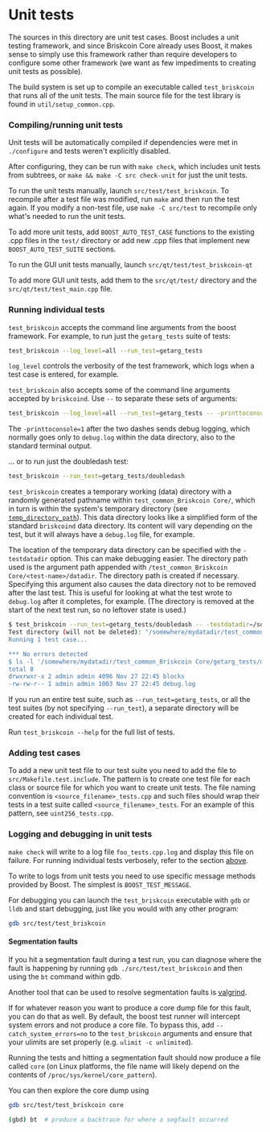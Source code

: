 # Unit tests

The sources in this directory are unit test cases. Boost includes a
unit testing framework, and since Briskcoin Core already uses Boost, it makes
sense to simply use this framework rather than require developers to
configure some other framework (we want as few impediments to creating
unit tests as possible).

The build system is set up to compile an executable called `test_briskcoin`
that runs all of the unit tests. The main source file for the test library is found in
`util/setup_common.cpp`.

### Compiling/running unit tests

Unit tests will be automatically compiled if dependencies were met in `./configure`
and tests weren't explicitly disabled.

After configuring, they can be run with `make check`, which includes unit tests from
subtrees, or `make && make -C src check-unit` for just the unit tests.

To run the unit tests manually, launch `src/test/test_briskcoin`. To recompile
after a test file was modified, run `make` and then run the test again. If you
modify a non-test file, use `make -C src/test` to recompile only what's needed
to run the unit tests.

To add more unit tests, add `BOOST_AUTO_TEST_CASE` functions to the existing
.cpp files in the `test/` directory or add new .cpp files that
implement new `BOOST_AUTO_TEST_SUITE` sections.

To run the GUI unit tests manually, launch `src/qt/test/test_briskcoin-qt`

To add more GUI unit tests, add them to the `src/qt/test/` directory and
the `src/qt/test/test_main.cpp` file.

### Running individual tests

`test_briskcoin` accepts the command line arguments from the boost framework.
For example, to run just the `getarg_tests` suite of tests:

```bash
test_briskcoin --log_level=all --run_test=getarg_tests
```

`log_level` controls the verbosity of the test framework, which logs when a
test case is entered, for example.

`test_briskcoin` also accepts some of the command line arguments accepted by
`briskcoind`. Use `--` to separate these sets of arguments:

```bash
test_briskcoin --log_level=all --run_test=getarg_tests -- -printtoconsole=1
```

The `-printtoconsole=1` after the two dashes sends debug logging, which
normally goes only to `debug.log` within the data directory, also to the
standard terminal output.

... or to run just the doubledash test:

```bash
test_briskcoin --run_test=getarg_tests/doubledash
```

`test_briskcoin` creates a temporary working (data) directory with a randomly
generated pathname within `test_common_Briskcoin Core/`, which in turn is within
the system's temporary directory (see
[`temp_directory_path`](https://en.cppreference.com/w/cpp/filesystem/temp_directory_path)).
This data directory looks like a simplified form of the standard `briskcoind` data
directory. Its content will vary depending on the test, but it will always
have a `debug.log` file, for example.

The location of the temporary data directory can be specified with the
`-testdatadir` option. This can make debugging easier. The directory
path used is the argument path appended with
`/test_common_Briskcoin Core/<test-name>/datadir`.
The directory path is created if necessary.
Specifying this argument also causes the data directory
not to be removed after the last test. This is useful for looking at
what the test wrote to `debug.log` after it completes, for example.
(The directory is removed at the start of the next test run,
so no leftover state is used.)

```bash
$ test_briskcoin --run_test=getarg_tests/doubledash -- -testdatadir=/somewhere/mydatadir
Test directory (will not be deleted): "/somewhere/mydatadir/test_common_Briskcoin Core/getarg_tests/doubledash/datadir
Running 1 test case...

*** No errors detected
$ ls -l '/somewhere/mydatadir/test_common_Briskcoin Core/getarg_tests/doubledash/datadir'
total 8
drwxrwxr-x 2 admin admin 4096 Nov 27 22:45 blocks
-rw-rw-r-- 1 admin admin 1003 Nov 27 22:45 debug.log
```

If you run an entire test suite, such as `--run_test=getarg_tests`, or all the test suites
(by not specifying `--run_test`), a separate directory
will be created for each individual test.

Run `test_briskcoin --help` for the full list of tests.

### Adding test cases

To add a new unit test file to our test suite you need
to add the file to `src/Makefile.test.include`. The pattern is to create
one test file for each class or source file for which you want to create
unit tests. The file naming convention is `<source_filename>_tests.cpp`
and such files should wrap their tests in a test suite
called `<source_filename>_tests`. For an example of this pattern,
see `uint256_tests.cpp`.

### Logging and debugging in unit tests

`make check` will write to a log file `foo_tests.cpp.log` and display this file
on failure. For running individual tests verbosely, refer to the section
[above](#running-individual-tests).

To write to logs from unit tests you need to use specific message methods
provided by Boost. The simplest is `BOOST_TEST_MESSAGE`.

For debugging you can launch the `test_briskcoin` executable with `gdb` or `lldb` and
start debugging, just like you would with any other program:

```bash
gdb src/test/test_briskcoin
```

#### Segmentation faults

If you hit a segmentation fault during a test run, you can diagnose where the fault
is happening by running `gdb ./src/test/test_briskcoin` and then using the `bt` command
within gdb.

Another tool that can be used to resolve segmentation faults is
[valgrind](https://valgrind.org/).

If for whatever reason you want to produce a core dump file for this fault, you can do
that as well. By default, the boost test runner will intercept system errors and not
produce a core file. To bypass this, add `--catch_system_errors=no` to the
`test_briskcoin` arguments and ensure that your ulimits are set properly (e.g. `ulimit -c
unlimited`).

Running the tests and hitting a segmentation fault should now produce a file called `core`
(on Linux platforms, the file name will likely depend on the contents of
`/proc/sys/kernel/core_pattern`).

You can then explore the core dump using
```bash
gdb src/test/test_briskcoin core

(gbd) bt  # produce a backtrace for where a segfault occurred
```
